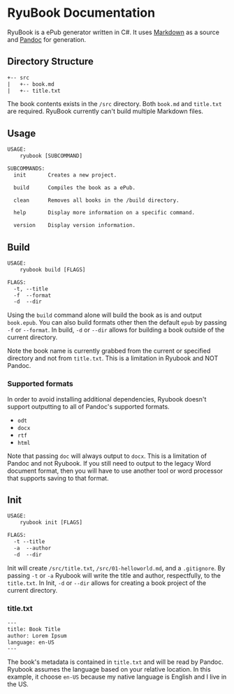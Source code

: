 # RyuBook Documentation

RyuBook is a ePub generator written in C#. It uses [Markdown](https://daringfireball.net/projects/markdown/syntax) as a source and [Pandoc](https://pandoc.org/) for generation.

## Directory Structure

```txt
+-- src
|   +-- book.md
|   +-- title.txt
```

The book contents exists in the ``/src`` directory. Both ``book.md`` and ``title.txt`` are required. RyuBook currently can't build multiple Markdown files.

## Usage

```txt
USAGE:
    ryubook [SUBCOMMAND]

SUBCOMMANDS:
  init       Creates a new project.

  build      Compiles the book as a ePub.

  clean      Removes all books in the /build directory.

  help       Display more information on a specific command.

  version    Display version information.
```


## Build

```txt
USAGE:
    ryubook build [FLAGS]

FLAGS:
  -t, --title
  -f  --format
  -d  --dir
```

Using the ``build`` command alone will build the book as is and output ``book.epub``. You can also build formats other then the default ``epub`` by passing `-f` or ``--format``. In build, ``-d`` or ``--dir`` allows for building a book outside of the current directory.

Note the book name is currently grabbed from the current or specified directory and not from ``title.txt``. This is a limitation in Ryubook and NOT Pandoc.

### Supported formats

In order to avoid installing additional dependencies, Ryubook doesn't support outputting to all of Pandoc's supported formats.

- ``odt``
- ``docx``
- ``rtf``
- ``html``

Note that passing ``doc`` will always output to ``docx``. This is a limitation of Pandoc and not Ryubook. If you still need to output to the legacy Word document format, then you will have to use another tool or word processor that supports saving to that format.

## Init

```txt
USAGE:
    ryubook init [FLAGS]

FLAGS:
  -t --title
  -a  --author
  -d  --dir
```

Init will create ``/src/title.txt``, ``/src/01-helloworld.md``, and a ``.gitignore``. By passing ``-t`` or ``-a`` Ryubook will write the title and author, respectfully, to the ``title.txt``. In Init, ``-d`` or ``--dir`` allows for creating a book project of the current directory.

### title.txt

```txt
---
title: Book Title
author: Lorem Ipsum
language: en-US
---
```

The book's metadata is contained in ``title.txt`` and will be read by Pandoc. Ryubook assumes the language based on your relative location. In this example, it choose ``en-US`` because my native language is English and I live in the US.
